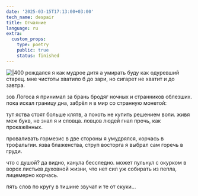 ```yaml
---
date: '2025-03-15T17:13:00+03:00'
tech_name: despair
title: Отчаяние
language: ru
extra:
  custom_props:
    type: poetry
    public: true
    status: finished
---
```


![|400](/images/despair.png)
рождался я как мудрое дитя
а умирать буду как одуревший старец.
мне чистоты хватило б до зари,
но сигарет не хватит и до завтра.

зов Логоса я принимал за брань
бродяг ночных и странников облезших.
пока искал границу дна,
забрёл я в мир со странную монетой:

тут яства стоят больше клятв,
а похоть не купить решением воли.
живя меж букв, не знал я и словца.
ловцов людей гнал прочь, как прокажённых.

проваливать гормезис в две стороны
я умудрялся, корчась в трофальгии.
язва блаженства, струп восторга
я выбрал сам горечь в груди.

что с душой? да видно, канула бесследно.
может пульнул с окурком в ворох листьев
духовной жизни, что нет сил уж собирать
из пепла, лицемерно корчась.

пять слов по кругу в тишине звучат
и те от скуки…